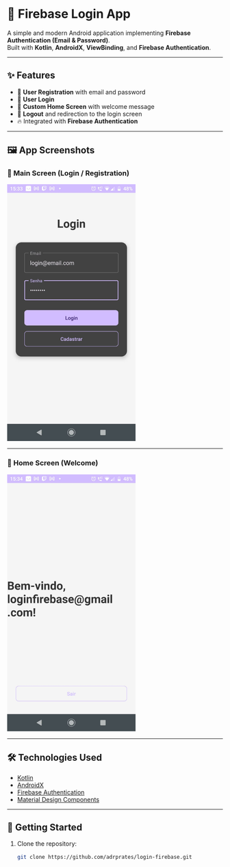 # 🔐 Firebase Login App

A simple and modern Android application implementing **Firebase Authentication (Email & Password)**.  
Built with **Kotlin**, **AndroidX**, **ViewBinding**, and **Firebase Authentication**.

---

## ✨ Features

- 📝 **User Registration** with email and password  
- 🔑 **User Login**  
- 👋 **Custom Home Screen** with welcome message  
- 🚪 **Logout** and redirection to the login screen  
- 🔥 Integrated with **Firebase Authentication**  

---

## 🖼️ App Screenshots

### 📌 Main Screen (Login / Registration)
<img src="images/main.jpg" alt="Main Screen" width="300"/>

---

### 🎉 Home Screen (Welcome)
<img src="images/home.jpg" alt="Home Screen" width="300"/>

---

## 🛠️ Technologies Used

- [Kotlin](https://kotlinlang.org/)  
- [AndroidX](https://developer.android.com/jetpack/androidx)  
- [Firebase Authentication](https://firebase.google.com/docs/auth)  
- [Material Design Components](https://m3.material.io/)  

---

## 🚀 Getting Started

1. Clone the repository:  
   ```bash
   git clone https://github.com/adrprates/login-firebase.git
